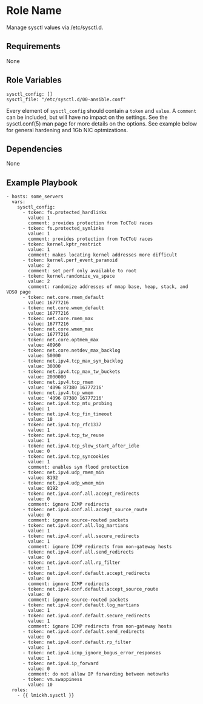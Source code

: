 Role Name
=========

Manage sysctl values via /etc/sysctl.d.

Requirements
------------

None

Role Variables
--------------

```
sysctl_config: []
sysctl_file: "/etc/sysctl.d/00-ansible.conf"
```
Every element of `sysctl_config` should contain a `token` and `value`. A `comment`
can be included, but will have no impact on the settings.
See the sysctl.conf(5) man page for more details on the options.  See example below
for general hardening and 1Gb NIC optmizations.

Dependencies
------------

None

Example Playbook
----------------

    - hosts: some_servers
      vars:
        sysctl_config:
          - token: fs.protected_hardlinks
            value: 1
            comment: provides protection from ToCToU races
          - token: fs.protected_symlinks
            value: 1
            comment: provides protection from ToCToU races
          - token: kernel.kptr_restrict
            value: 1
            comment: makes locating kernel addresses more difficult
          - token: kernel.perf_event_paranoid
            value: 2
            comment: set perf only available to root
          - token: kernel.randomize_va_space
            value: 2
            comment: randomize addresses of mmap base, heap, stack, and VDSO page
          - token: net.core.rmem_default
            value: 16777216
          - token: net.core.wmem_default
            value: 16777216
          - token: net.core.rmem_max
            value: 16777216
          - token: net.core.wmem_max
            value: 16777216
          - token: net.core.optmem_max
            value: 40960
          - token: net.core.netdev_max_backlog
            value: 50000
          - token: net.ipv4.tcp_max_syn_backlog
            value: 30000
          - token: net.ipv4.tcp_max_tw_buckets
            value: 2000000
          - token: net.ipv4.tcp_rmem
            value: '4096 87380 16777216'
          - token: net.ipv4.tcp_wmem
            value: '4096 87380 16777216'
          - token: net.ipv4.tcp_mtu_probing
            value: 1
          - token: net.ipv4.tcp_fin_timeout
            value: 10
          - token: net.ipv4.tcp_rfc1337
            value: 1
          - token: net.ipv4.tcp_tw_reuse
            value: 1
          - token: net.ipv4.tcp_slow_start_after_idle
            value: 0
          - token: net.ipv4.tcp_syncookies
            value: 1
            comment: enables syn flood protection
          - token: net.ipv4.udp_rmem_min
            value: 8192
          - token: net.ipv4.udp_wmem_min
            value: 8192
          - token: net.ipv4.conf.all.accept_redirects
            value: 0
            comment: ignore ICMP redirects
          - token: net.ipv4.conf.all.accept_source_route
            value: 0
            comment: ignore source-routed packets
          - token: net.ipv4.conf.all.log_martians
            value: 1
          - token: net.ipv4.conf.all.secure_redirects
            value: 1
            comment: ignore ICMP redirects from non-gateway hosts
          - token: net.ipv4.conf.all.send_redirects
            value: 0
          - token: net.ipv4.conf.all.rp_filter
            value: 1
          - token: net.ipv4.conf.default.accept_redirects
            value: 0
            comment: ignore ICMP redirects
          - token: net.ipv4.conf.default.accept_source_route
            value: 0
            comment: ignore source-routed packets
          - token: net.ipv4.conf.default.log_martians
            value: 1
          - token: net.ipv4.conf.default.secure_redirects
            value: 1
            comment: ignore ICMP redirects from non-gateway hosts
          - token: net.ipv4.conf.default.send_redirects
            value: 0
          - token: net.ipv4.conf.default.rp_filter
            value: 1
          - token: net.ipv4.icmp_ignore_bogus_error_responses
            value: 1
          - token: net.ipv4.ip_forward
            value: 0
            comment: do not allow IP forwarding between netowrks
          - token: vm.swappiness
            value: 10
      roles:
        - {{ lmickh.sysctl }}